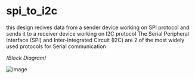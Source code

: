 # spi_to_i2c
this design recives  data from a sender device working on SPI protocol and sends it to a receiver device working on I2C protocol
The Serial Peripheral Interface (SPI) and Inter-Integrated Circuit (I2C) are 2 of the most widely used protocols for Serial communication


/*Block Diagram*/








![image](https://github.com/Prit1402/spi_to_i2c/assets/109619517/8aea05f9-9a86-4b2b-850d-6592dfb66859)

